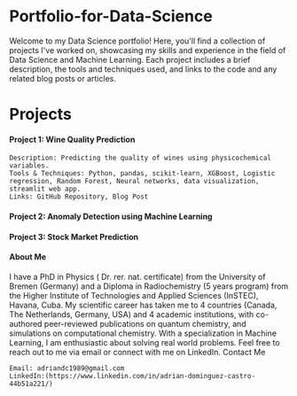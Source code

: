 # Portfolio-for-Data-Science


Welcome to my Data Science portfolio! Here, you'll find a collection of projects I've worked on, showcasing my skills and experience in the field of Data Science and Machine Learning. Each project includes a brief description, the tools and techniques used, and links to the code and any related blog posts or articles.

# Projects
#### Project 1: Wine Quality Prediction

    Description: Predicting the quality of wines using physicochemical variables.
    Tools & Techniques: Python, pandas, scikit-learn, XGBoost, Logistic regression, Random Forest, Neural networks, data visualization, streamlit web app.
    Links: GitHub Repository, Blog Post

#### Project 2: Anomaly Detection using Machine Learning

   

#### Project 3: Stock Market Prediction

#### About Me
I have a PhD in Physics ( Dr. rer. nat. certificate) from the University of Bremen (Germany) and a Diploma in Radiochemistry (5 years program) from the Higher Institute of Technologies and Applied Sciences (InSTEC), Havana, Cuba. My scientific career has taken me to 4 countries (Canada, The Netherlands, Germany, USA) and 4 academic institutions, 
with co-authored peer-reviewed publications on quantum chemistry, and simulations on computational chemistry.
With a specialization in Machine Learning, I am enthusiastic about solving real world problems. 
Feel free to reach out to me via email or connect with me on LinkedIn.
Contact Me

    Email: adriandc1989@gmail.com
    LinkedIn:(https://www.linkedin.com/in/adrian-dominguez-castro-44b51a221/)

    

